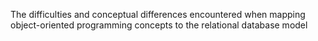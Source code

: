 The difficulties and conceptual differences encountered when mapping object-oriented programming concepts to the relational database model